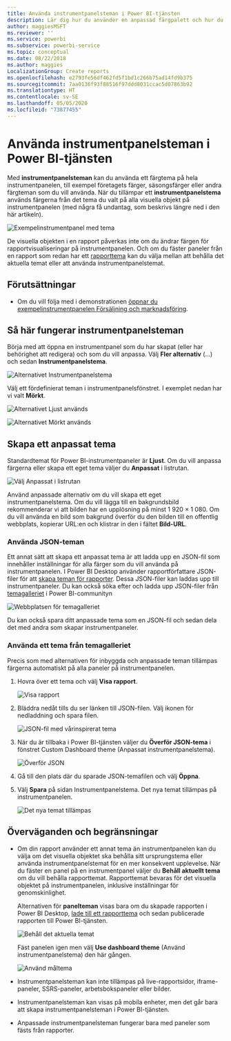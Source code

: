 ```yaml
---
title: Använda instrumentpanelsteman i Power BI-tjänsten
description: Lär dig hur du använder en anpassad färgpalett och hur du tillämpar den på en hel instrumentpanel i Power BI-tjänsten
author: maggiesMSFT
ms.reviewer: ''
ms.service: powerbi
ms.subservice: powerbi-service
ms.topic: conceptual
ms.date: 08/22/2018
ms.author: maggies
LocalizationGroup: Create reports
ms.openlocfilehash: e2793fe56df462fd5f1bd1c266b75ad14fd9b375
ms.sourcegitcommit: 7aa0136f93f88516f97ddd8031ccac5d07863b92
ms.translationtype: HT
ms.contentlocale: sv-SE
ms.lasthandoff: 05/05/2020
ms.locfileid: "73877455"
---
```

# <a name="use-dashboard-themes-in-power-bi-service"></a>Använda instrumentpanelsteman i Power BI-tjänsten
Med **instrumentpanelsteman** kan du använda ett färgtema på hela instrumentpanelen, till exempel företagets färger, säsongsfärger eller andra färgteman som du vill använda. När du tillämpar ett **instrumentpanelstema** används färgerna från det tema du valt på alla visuella objekt på instrumentpanelen (med några få undantag, som beskrivs längre ned i den här artikeln).

![Exempelinstrumentpanel med tema](media/service-dashboard-themes/power-bi-full-dashboard-theme.png)

De visuella objekten i en rapport påverkas inte om du ändrar färgen för rapportvisualiseringar på instrumentpanelen. Och om du fäster paneler från en rapport som redan har ett [rapporttema](desktop-report-themes.md) kan du välja mellan att behålla det aktuella temat eller att använda instrumentpanelstemat.


## <a name="prerequisites"></a>Förutsättningar
* Om du vill följa med i demonstrationen [öppnar du exempelinstrumentpanelen Försäljning och marknadsföring](sample-datasets.md).


## <a name="how-dashboard-themes-work"></a>Så här fungerar instrumentpanelsteman
Börja med att öppna en instrumentpanel som du har skapat (eller har behörighet att redigera) och som du vill anpassa. Välj **Fler alternativ** (...) och sedan **Instrumentpanelstema**. 

![Alternativet Instrumentpanelstema](media/service-dashboard-themes/power-bi-dashboard-theme.png)

Välj ett fördefinierat teman i instrumentpanelsfönstret.  I exemplet nedan har vi valt **Mörkt**.

![Alternativet Ljust används](media/service-dashboard-themes/power-bi-theme-menu.png)

![Alternativet Mörkt används](media/service-dashboard-themes/power-bi-theme-dark.png)

## <a name="create-a-custom-theme"></a>Skapa ett anpassat tema

Standardtemat för Power BI-instrumentpaneler är **Ljust**. Om du vill anpassa färgerna eller skapa ett eget tema väljer du **Anpassat** i listrutan. 

![Välj Anpassat i listrutan](media/service-dashboard-themes/power-bi-theme-custom.png)

Använd anpassade alternativ om du vill skapa ett eget instrumentpanelstema. Om du vill lägga till en bakgrundsbild rekommenderar vi att bilden har en upplösning på minst 1 920 × 1 080. Om du vill använda en bild som bakgrund överför du den bilden till en offentlig webbplats, kopierar URL:en och klistrar in den i fältet **Bild-URL**. 

### <a name="using-json-themes"></a>Använda JSON-teman
Ett annat sätt att skapa ett anpassat tema är att ladda upp en JSON-fil som innehåller inställningar för alla färger som du vill använda på instrumentpanelen. I Power BI Desktop använder rapportförfattare JSON-filer för att [skapa teman för rapporter](desktop-report-themes.md). Dessa JSON-filer kan laddas upp till instrumentpaneler. Du kan också söka efter och ladda upp JSON-filer från [temagalleriet](https://community.powerbi.com/t5/Themes-Gallery/bd-p/ThemesGallery) i Power BI-communityn 

![Webbplatsen för temagalleriet](media/service-dashboard-themes/power-bi-theme-gallery.png)

Du kan också spara ditt anpassade tema som en JSON-fil och sedan dela det med andra som skapar instrumentpaneler. 

### <a name="use-a-theme-from-the-theme-gallery"></a>Använda ett tema från temagalleriet

Precis som med alternativen för inbyggda och anpassade teman tillämpas färgerna automatiskt på alla paneler på instrumentpanelen. 

1. Hovra över ett tema och välj **Visa rapport**.

    ![Visa rapport](media/service-dashboard-themes/power-bi-choose-theme.png)

2. Bläddra nedåt tills du ser länken till JSON-filen.  Välj ikonen för nedladdning och spara filen.

    ![JSON-fil med vårinspirerat tema](media/service-dashboard-themes/power-bi-theme-json.png)

3. När du är tillbaka i Power BI-tjänsten väljer du **Överför JSON-tema** i fönstret Custom Dashboard theme (Anpassat instrumentpanelstema).

    ![Överför JSON](media/service-dashboard-themes/power-bi-upload-theme.png)

4. Gå till den plats där du sparade JSON-temafilen och välj **Öppna**.

5. Välj **Spara** på sidan Instrumentpanelstema. Det nya temat tillämpas på instrumentpanelen.

    ![Det nya temat tillämpas](media/service-dashboard-themes/power-bi-json.png)

## <a name="considerations-and-limitations"></a>Överväganden och begränsningar

* Om din rapport använder ett annat tema än instrumentpanelen kan du välja om det visuella objektet ska behålla sitt ursprungstema eller använda instrumentpanelstemat för en mer konsekvent upplevelse. När du fäster en panel på en instrumentpanel väljer du **Behåll aktuellt tema** om du vill behålla rapporttemat. Rapporttemat bevaras för det visuella objektet på instrumentpanelen, inklusive inställningar för genomskinlighet. 

    Alternativen för **panelteman** visas bara om du skapade rapporten i Power BI Desktop, [lade till ett rapporttema](desktop-report-themes.md) och sedan publicerade rapporten till Power BI-tjänsten. 

    ![Behåll det aktuella temat](media/service-dashboard-themes/power-bi-keep-current.png)

    Fäst panelen igen men välj **Use dashboard theme** (Använd instrumentpanelstema) den här gången.

    ![Använd måltema](media/service-dashboard-themes/power-bi-use-destination.png)

* Instrumentpanelsteman kan inte tillämpas på live-rapportsidor, iframe-paneler, SSRS-paneler, arbetsbokspaneler eller bilder.
* Instrumentpanelsteman kan visas på mobila enheter, men det går bara att skapa instrumentpanelsteman i Power BI-tjänsten. 
* Anpassade instrumentpanelsteman fungerar bara med paneler som fästs från rapporter. 

